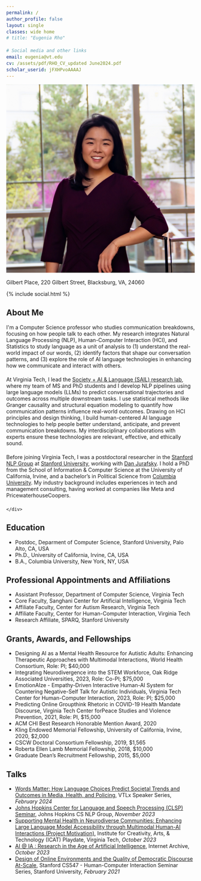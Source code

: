 ```yaml
---
permalink: /
author_profile: false
layout: single
classes: wide home
# title: "Eugenia Rho"

# Social media and other links
email: eugenia@vt.edu
cv: /assets/pdf/RHO_CV_updated June2024.pdf
scholar_userid: jFXHPvoAAAAJ
---
```


<div class='rho-profile-header'>
    <div class='rho-profile-img'>
        <img src='/assets/images/team/Eugenia_headshot-2.png' alt='Eugenia Rho Professional Headshot'/>
        <p>Gilbert Place, 220 Gilbert Street, Blacksburg, VA, 24060</p>
        {% include social.html %}
    </div>
    <div class='rho-profile-header-text'>
    <h2>About Me</h2>

  <p style="margin-bottom: 20px;">I'm a Computer Science professor who studies communication breakdowns, focusing on how people talk to each other. My research integrates Natural Language Processing (NLP), Human-Computer Interaction (HCI), and Statistics to study language as a unit of analysis to (1) understand the real-world impact of our words, (2) identify factors that shape our conversation patterns, and (3) explore the role of AI language technologies in enhancing how we communicate and interact with others.</p>

<p style="margin-bottom: 20px;">At Virginia Tech, I lead the <a href="https://eugeniarho.com/sail/" target="_blank">Society + AI & Language (SAIL) research lab</a>, where my team of MS and PhD students and I develop NLP pipelines using large language models (LLMs) to predict conversational trajectories and outcomes across multiple downstream tasks. I use statistical methods like Granger causality and structural equation modeling to quantify how communication patterns influence real-world outcomes. Drawing on HCI principles and design thinking, I build human-centered AI language technologies to help people better understand, anticipate, and prevent communication breakdowns. My interdisciplinary collaborations with experts ensure these technologies are relevant, effective, and ethically sound.</p>

<p style="margin-bottom: 20px;">Before joining Virginia Tech, I was a postdoctoral researcher in the <a href="https://nlp.stanford.edu/people/" target="_blank">Stanford NLP Group</a> at <a href="https://www.cs.stanford.edu/about" target="_blank">Stanford University</a>, working with <a href="https://web.stanford.edu/~jurafsky/" target="_blank">Dan Jurafsky</a>. I hold a PhD from the School of Information & Computer Science at the University of California, Irvine, and a bachelor’s in Political Science from <a href="https://www.college.columbia.edu/" target="_blank">Columbia University</a>. My industry background includes experiences in tech and management consulting, having worked at companies like Meta and PricewaterhouseCoopers.</p>



   
    
    </div>
</div>

## Education

- Postdoc, Deparment of Computer Science, Stanford University, Palo Alto, CA, USA
- Ph.D., University of California, Irvine, CA, USA
- B.A., Columbia University, New York, NY, USA


## Professional Appointments and Affiliations

- Assistant Professor, Department of Computer Science, Virginia Tech  
- Core Faculty, Sanghani Center for Artificial Intelligence, Virginia Tech
- Affiliate Faculty, Center for Autism Research, Virginia Tech
- Affiliate Faculty, Center for Human-Computer Interaction, Virginia Tech
- Research Affiliate, SPARQ, Stanford University



## Grants, Awards, and Fellowships  

- Designing AI as a Mental Health Resource for Autistic Adults: Enhancing Therapeutic Approaches with Multimodal Interactions, World Health Consortium, Role: PI; $40,000
- Integrating Neurodivergence into the STEM Workforce, Oak Ridge Associated Universities, 2023, Role: Co-PI; $75,000
- EmotionAIze - Empathy-Driven Interactive Human-AI System for Countering Negative-Self Talk for Autistic Individuals, Virginia Tech Center for Human-Computer Interaction, 2023, Role: PI; $25,000  
- Predicting Online Groupthink Rhetoric in COVID-19 Health Mandate Discourse, Virginia Tech Center forPeace Studies and Violence Prevention, 2021, Role: PI, $15,000
- ACM CHI Best Research Honorable Mention Award, 2020  
- Kling Endowed Memorial Fellowship, University of California, Irvine, 2020, $2,000
- CSCW Doctoral Consortium Fellowship, 2019, $1,565
- Roberta Ellen Lamb Memorial Fellowship, 2018, $10,000
- Graduate Dean’s Recruitment Fellowship, 2015, $5,000

## Talks

- [Words Matter: How Language Choices Predict Societal Trends and Outcomes in Media, Health, and Policing](/assets/pdf/VTLxSpeakerSeries.pdf), VTLx Speaker Series, *February 2024*
- [Johns Hopkins Center for Language and Speech Processing (CLSP) Seminar](https://www.youtube.com/watch?v=f4JsKcrpsaM), Johns Hopkins CS NLP Group, *November 2023*
- [Supporting Mental Health in Neurodiverse Communities: Enhancing Large Language Model Accessibility through Multimodal Human-AI Interactions (Project Motivation)](https://www.canva.com/design/DAFfWKiWyqg/at0rTi5-ddcTEm2c7IX1hQ/view?utm_content=DAFfWKiWyqg&utm_campaign=share_your_design&utm_medium=link&utm_source=shareyourdesignpanel), Institute for Creativity, Arts, & Technology (ICAT) Playdate, Virginia Tech, *October 2023* 
- [AI @ IA : Research in the Age of Artificial Intelligence](https://blog.archive.org/event/ai-ia-research-in-the-age-of-artificial-intelligence/), Internet Archive, *October 2023*
- [Design of Online Environments and the Quality of Democratic Discourse At-Scale](https://www.youtube.com/watch?v=HFHLxzaNYBM&t=452s), Stanford CS547 - Human-Computer Interaction Seminar Series, Stanford University, *February 2021*
